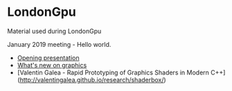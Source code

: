 # LondonGpu
Material used during LondonGpu

January 2019 meeting - Hello world.
  - [Opening presentation](https://veganpower.github.io/LondonGpu/slides/intro.html)
  - [What's new on graphics](https://veganpower.github.io/LondonGpu/slides/intro.html/slides/what_s_new_19_1.html)
  - [Valentin Galea - Rapid Prototyping of Graphics Shaders in Modern C++] 
(http://valentingalea.github.io/research/shaderbox/)
